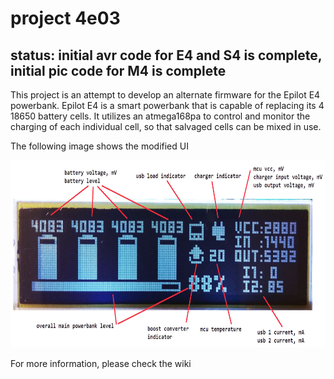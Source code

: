 # project 4e03

## status: initial avr code for E4 and S4 is complete, initial pic code for M4 is complete

This project is an attempt to develop an alternate firmware for the Epilot E4 powerbank. Epilot E4 is a smart powerbank that is capable of replacing its 4 18650 battery cells. It utilizes an atmega168pa to control and monitor the charging of each individual cell, so that salvaged cells can be mixed in use.

The following image shows the modified UI

<img src="https://raw.githubusercontent.com/cosailer/4e03/master/image/e403_1.jpg" height="300">

For more information, please check the wiki
